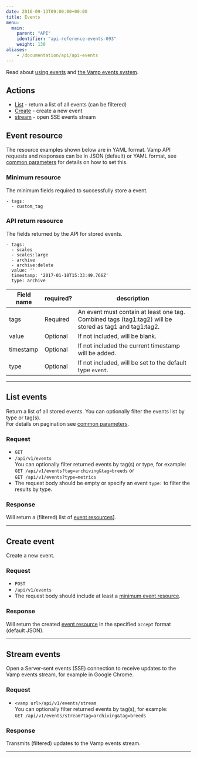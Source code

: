 ```yaml
---
date: 2016-09-13T09:00:00+00:00
title: Events
menu:
  main:
    parent: "API"
    identifier: "api-reference-events-093"
    weight: 130
aliases:
    - /documentation/api/api-events
---
```

Read about [using events](documentation/using-vamp/events/) and [the Vamp events system](/documentation/tutorials/create-a-workflow/#the-vamp-events-system).

## Actions
 
 * [List](/documentation/api/v0.9.3/api-events/#list-events) - return a list of all events (can be filtered)
 * [Create](/documentation/api/v0.9.3/api-events/#create-event) - create a new event 
 * [stream](/documentation/api/v0.9.3/api-events/#stream-events) - open SSE events stream

## Event resource
The resource examples shown below are in YAML format. Vamp API requests and responses can be in JSON (default) or YAML format, see [common parameters](/documentation/api/v0.9.3/using-the-api) for details on how to set this.

### Minimum resource
The minimum fields required to successfully store a event.

```
- tags:
  - custom_tag
```

### API return resource
The fields returned by the API for stored events.

```
- tags:
  - scales
  - scales:large
  - archive
  - archive:delete
  value: ''
  timestamp: '2017-01-10T15:33:49.766Z'
  type: archive
```

 Field name    |  required?  | description          
 --------------|---|-----------------
 tags |  Required  | An event must contain at least one tag. Combined tags (tag1:tag2) will be stored as tag1 and tag1:tag2. 
 value |  Optional  | If not included, will be blank.
 timestamp |  Optional  | If not included the current timestamp will be added.
 type |  Optional  | If not included, will be set to the default type `event`.
  
---------------

## List events

Return a list of all stored events.  You can optionally filter the events list by type or tag(s).  
For details on pagination see [common parameters](/documentation/api/v0.9.3/using-the-api).

### Request
* `GET`
* `/api/v1/events`  
  You can optionally filter returned events by tag(s) or type, for example:  
  `GET /api/v1/events?tag=archiving&tag=breeds` or  
  `GET /api/v1/events?type=metrics` 
* The request body should be empty or specify an event `type:` to filter the results by type.

### Response
Will return a (filtered) list of [event resources](/documentation/api/v0.9.3/api-events/#event-resource)].

---------------

## Create event

Create a new event. 

### Request
* `POST`
* `/api/v1/events`
* The request body should include at least a [minimum event resource](/documentation/api/v0.9.3/api-events/#event-resource).

### Response
Will return the created [event resource](/documentation/api/v0.9.3/api-events/#event-resource) in the specified `accept` format (default JSON). 

---------------

## Stream events

Open a Server-sent events (SSE) connection to receive updates to the Vamp events stream, for example in Google Chrome.

### Request
* `<vamp url>/api/v1/events/stream`  
  You can optionally filter returned events by tag(s), for example:  
  `GET /api/v1/events/stream?tag=archiving&tag=breeds`

### Response
Transmits (filtered) updates to the Vamp events stream.


---------------